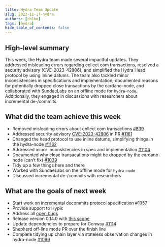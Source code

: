 ```yaml
---
title: Hydra Team Update
slug: 2023-11-17-hydra
authors: [ch1bo]
tags: [hydra]
hide_table_of_contents: false
---
```


## High-level summary

This week, the Hydra team made several impactful updates. They addressed
misleading errors regarding collect com transactions, resolved a security
advisory (CVE-2023-42806), and simplified the Hydra Head protocol by using
inline datums. The team also tackled minor inconsistencies in specifications and
implementation, documented reasons for potentially dropped close transactions by
the cardano-node, and collaborated with SundaeLabs on an offline mode for
`hydra-node`. Additionally, they engaged in discussions with researchers about
incremental de-/commits.

## What did the team achieve this week

-   Removed misleading errors about collect com transactions [#839](https://github.com/input-output-hk/hydra/issues/839)
-   Addressed security advisory [CVE-2023-42806](https://github.com/input-output-hk/hydra/security/advisories/GHSA-gr36-mc6v-72qq) in PR [#1161](https://github.com/input-output-hk/hydra/pull/1161)
-   Changed the head protocol to use inline datums, simplifying things in the hydra-node [#1162](https://github.com/input-output-hk/hydra/pull/1162)
-   Addressed minor inconsistencies in spec and implementation [#1104](https://github.com/input-output-hk/hydra/issues/1104)
-   Documented why close transacations might be dropped by the cardano-node (can&rsquo;t fix) [#1039](https://github.com/input-output-hk/hydra/issues/1039)
-   Tidy up a few things here and there
-   Worked with SundaeLabs on the offline mode for `hydra-node`
-   Discussed incremental de-/commits with researchers

## What are the goals of next week

-   Start work on incremental decommits protocol specification [#1057](https://github.com/input-output-hk/hydra/issues/1057)
-   Provide support to Hypix
-   Address all [open bugs](https://github.com/input-output-hk/hydra/labels/bug%20%3Abug%3A)
-   Release version 0.14.0 with [this scope](https://github.com/input-output-hk/hydra/milestone/14?closed=1)
-   Update dependencies to prepare for Conway [#1114](https://github.com/input-output-hk/hydra/issues/1114)
-   Shepherd off-line mode PR over the finish line
-   Complete tidying up chain layer via stateless observation changes in hydra-node [#1096](https://github.com/input-output-hk/hydra/issues/1096)
